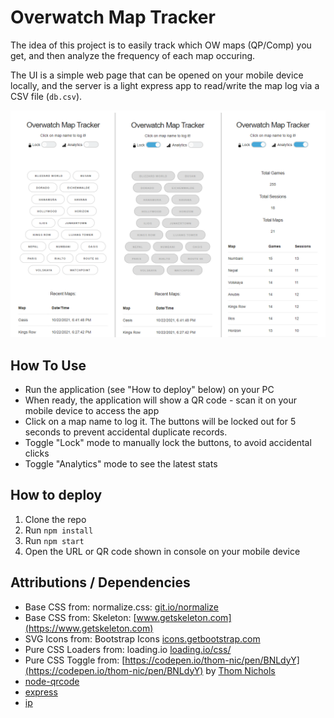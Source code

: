 # Overwatch Map Tracker

The idea of this project is to easily track which OW maps (QP/Comp) you get, and then analyze the frequency of each map occuring.

The UI is a simple web page that can be opened on your mobile device locally, and the server is a light express app to read/write the map log via a CSV file (`db.csv`).

!['Screenshots in emulated mobile mode'](./screenshots.png)

## How To Use

 - Run the application (see "How to deploy" below) on your PC
 - When ready, the application will show a QR code - scan it on your mobile device to access the app
 - Click on a map name to log it. The buttons will be locked out for 5 seconds to prevent accidental duplicate records.
 - Toggle "Lock" mode to manually lock the buttons, to avoid accidental clicks
 - Toggle "Analytics" mode to see the latest stats

## How to deploy

1. Clone the repo
1. Run `npm install`
1. Run `npm start`
1. Open the URL or QR code shown in console on your mobile device

## Attributions / Dependencies

 - Base CSS from: normalize.css: [git.io/normalize](https://git.io/normalize)
 - Base CSS from: Skeleton: [www.getskeleton.com](https://www.getskeleton.com)
 - SVG Icons from: Bootstrap Icons [icons.getbootstrap.com](https://icons.getbootstrap.com/)
 - Pure CSS Loaders from: loading.io [loading.io/css/](https://loading.io/css/)
 - Pure CSS Toggle from: [https://codepen.io/thom-nic/pen/BNLdyY](https://codepen.io/thom-nic/pen/BNLdyY) by [Thom Nichols](https://github.com/thom-nic)
 - [node-qrcode](https://www.npmjs.com/package/qrcode)
 - [express](https://www.npmjs.com/package/express)
 - [ip](https://www.npmjs.com/package/ip)
